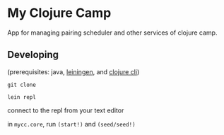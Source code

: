# My Clojure Camp

App for managing pairing scheduler and other services of clojure camp.

## Developing

(prerequisites: java, [leiningen](https://leiningen.org/), and [clojure cli](https://clojure.org/guides/getting_started#_clojure_installer_and_cli_tools))

`git clone`

`lein repl`

connect to the repl from your text editor

in `mycc.core`, run `(start!)` and `(seed/seed!)`
